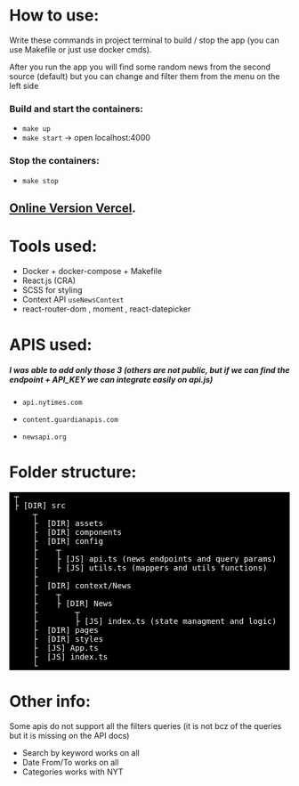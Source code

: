 # How to use:

Write these commands in project terminal to build / stop the app (you can use Makefile or just use docker cmds).

After you run the app you will find some random news from the second source (default) but you can change and filter them from the menu on the left side

### Build and start the containers:

- `make up`
- `make start` -> open localhost:4000

### Stop the containers:

- `make stop`

## [Online Version Vercel](https://inoscripta-news.vercel.app/).

# Tools used:

- Docker + docker-compose + Makefile
- React.js (CRA)
- SCSS for styling
- Context API `useNewsContext`
- react-router-dom , moment , react-datepicker

# APIS used:

##### I was able to add only those 3 (others are not public, but if we can find the endpoint + API_KEY we can integrate easily on api.js)

- `api.nytimes.com`

- `content.guardianapis.com`

- `newsapi.org`

# Folder structure:

<pre style='color:white;background:black'>
 ┬  
 ├ [DIR] src  
     ┬  
     ├  [DIR] assets 
     ├  [DIR] components
     ├  [DIR] config 
     ├    ┬
     ├    ├ [JS] api.ts (news endpoints and query params)
     ├    ├ [JS] utils.ts (mappers and utils functions)
     ├
     ├  [DIR] context/News 
     ├    ┬
     ├    ├ [DIR] News 
     ├        ┬
     ├        ├ [JS] index.ts (state managment and logic)
     ├  [DIR] pages
     ├  [DIR] styles
     ├  [JS] App.ts
     ├  [JS] index.ts   
     └
</pre>

# Other info:

Some apis do not support all the filters queries (it is not bcz of the queries but it is missing on the API docs)

- Search by keyword works on all
- Date From/To works on all
- Categories works with NYT
